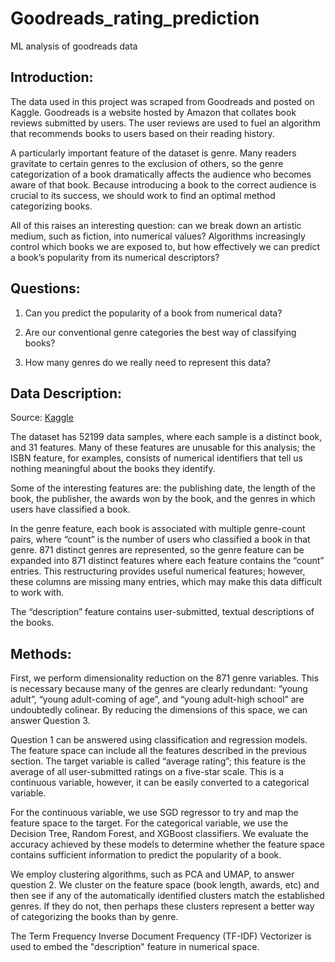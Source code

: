 # Goodreads_rating_prediction

 ML analysis of goodreads data

## Introduction:

The data used in this project was scraped from Goodreads and posted on Kaggle. Goodreads is a website hosted by Amazon that collates book reviews submitted by users. The user reviews are used to fuel an algorithm that recommends books to users based on their reading history.

A particularly important feature of the dataset is genre. Many readers gravitate to certain genres to the exclusion of others, so the genre categorization of a book dramatically affects the audience who becomes aware of that book. Because introducing a book to the correct audience is crucial to its success, we should work to find an optimal method categorizing books.

All of this raises an interesting question: can we break down an artistic medium, such as fiction, into numerical values? Algorithms increasingly control which books we are exposed to, but how effectively we can predict a book’s popularity from its numerical descriptors?


## Questions:

1.	Can you predict the popularity of a book from numerical data?

2.	Are our conventional genre categories the best way of classifying books?

3.	How many genres do we really need to represent this data?


## Data Description:

Source: [Kaggle](https://www.kaggle.com/datasets/austinreese/goodreads-books/data)

The dataset has 52199 data samples, where each sample is a distinct book, and 31 features. Many of these features are unusable for this analysis; the ISBN feature, for examples, consists of numerical identifiers that tell us nothing meaningful about the books they identify.

Some of the interesting features are: the publishing date, the length of the book, the publisher, the awards won by the book, and the genres in which users have classified a book.

In the genre feature, each book is associated with multiple genre-count pairs, where “count” is the number of users who classified a book in that genre. 871 distinct genres are represented, so the genre feature can be expanded into 871 distinct features where each feature contains the “count” entries. This restructuring provides useful numerical features; however, these columns are missing many entries, which may make this data difficult to work with.

The “description” feature contains user-submitted, textual descriptions of the books.


## Methods:

First, we perform dimensionality reduction on the 871 genre variables. This is necessary because many of the genres are clearly redundant: “young adult”, “young adult-coming of age”, and “young adult-high school” are undoubtedly colinear. By reducing the dimensions of this space, we can answer Question 3.

Question 1 can be answered using classification and regression models. The feature space can include all the features described in the previous section. The target variable is called “average rating”; this feature is the average of all user-submitted ratings on a five-star scale. This is a continuous variable, however, it can be easily converted to a categorical variable.

For the continuous variable, we use SGD regressor to try and map the feature space to the target. For the categorical variable, we use the Decision Tree, Random Forest, and XGBoost classifiers. We evaluate the accuracy achieved by these models to determine whether the feature space contains sufficient information to predict the popularity of a book.

We employ clustering algorithms, such as PCA and UMAP, to answer question 2. We cluster on the feature space (book length, awards, etc) and then see if any of the automatically identified clusters match the established genres. If they do not, then perhaps these clusters represent a better way of categorizing the books than by genre.

The Term Frequency Inverse Document Frequency (TF-IDF) Vectorizer is used to embed the "description" feature in numerical space.

